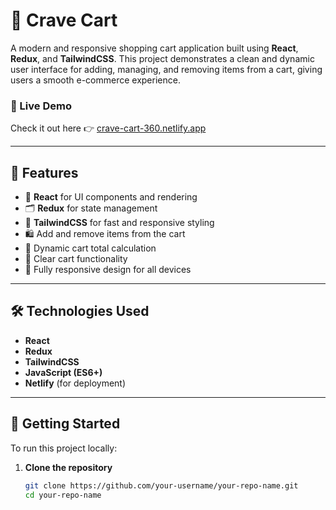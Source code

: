 # 🛒 Crave Cart

A modern and responsive shopping cart application built using **React**, **Redux**, and **TailwindCSS**. This project demonstrates a clean and dynamic user interface for adding, managing, and removing items from a cart, giving users a smooth e-commerce experience.

### 🔗 Live Demo
Check it out here 👉 [crave-cart-360.netlify.app](https://crave-cart-360.netlify.app/)

---

## 📌 Features

- 🧩 **React** for UI components and rendering
- 🗂️ **Redux** for state management
- 🎨 **TailwindCSS** for fast and responsive styling
- 🛍️ Add and remove items from the cart
- 🧮 Dynamic cart total calculation
- 🧹 Clear cart functionality
- 📱 Fully responsive design for all devices

---

## 🛠️ Technologies Used

- **React**
- **Redux**
- **TailwindCSS**
- **JavaScript (ES6+)**
- **Netlify** (for deployment)

---

## 🚀 Getting Started

To run this project locally:

1. **Clone the repository**
   ```bash
   git clone https://github.com/your-username/your-repo-name.git
   cd your-repo-name

